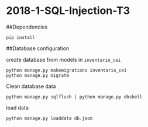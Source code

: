 # 2018-1-SQL-Injection-T3

##Dependencies 

`pip install`

##Database configuration

create database from models in `inventario_cei`

```
python manage.py makemigrations inventario_cei
python manage.py migrate

```
Clean database data

`python manage.py sqlflush | python manage.py dbshell`

load data

`python manage.py loaddata db.json`
